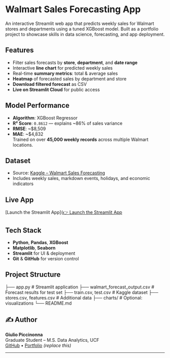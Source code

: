 # Walmart Sales Forecasting App

An interactive Streamlit web app that predicts weekly sales for Walmart stores and departments using a tuned XGBoost model. Built as a portfolio project to showcase skills in data science, forecasting, and app deployment.

##  Features

-  Filter sales forecasts by **store**, **department**, and **date range**
-  Interactive **line chart** for predicted weekly sales
-  Real-time **summary metrics**: total & average sales
-  **Heatmap** of forecasted sales by department and store
-  **Download filtered forecast** as CSV
-  **Live on Streamlit Cloud** for public access

## Model Performance

- **Algorithm**: XGBoost Regressor
- **R² Score**: `0.8612` — explains ~86% of sales variance
- **RMSE**: ~$8,509
- **MAE**: ~$4,832  
Trained on over **45,000 weekly records** across multiple Walmart locations.

## Dataset

- Source: [Kaggle – Walmart Sales Forecasting](https://www.kaggle.com/datasets/aslanahmedov/walmart-sales-forecast)
- Includes weekly sales, markdown events, holidays, and economic indicators

## Live App

[Launch the Streamlit App]([👉 Launch the Streamlit App](https://walmart-sales.streamlit.app/)

## Tech Stack

- **Python**, **Pandas**, **XGBoost**
- **Matplotlib**, **Seaborn**
- **Streamlit** for UI & deployment
- **Git** & **GitHub** for version control

## Project Structure
├── app.py # Streamlit application
├── walmart_forecast_output.csv # Forecast results for test set
├── train.csv, test.csv # Kaggle dataset
├── stores.csv, features.csv # Additional data
├── charts/ # Optional: visualizations
└── README.md


## ✍️ Author

**Giulio Piccinonna**  
Graduate Student – M.S. Data Analytics, UCF  
[GitHub](https://github.com/jules-ml) • [Portfolio](https://julesdata.carrd.co) *(replace this)*

---


